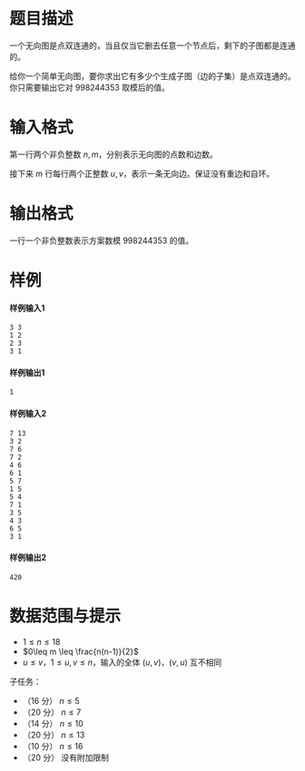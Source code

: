 
# 题目描述

一个无向图是点双连通的，当且仅当它删去任意一个节点后，剩下的子图都是连通的。

给你一个简单无向图，要你求出它有多少个生成子图（边的子集）是点双连通的。
你只需要输出它对 $998244353$ 取模后的值。


# 输入格式

第一行两个非负整数 $n, m$，分别表示无向图的点数和边数。

接下来 $m$ 行每行两个正整数 $u, v$，表示一条无向边。保证没有重边和自环。


# 输出格式

一行一个非负整数表示方案数模 $998244353$ 的值。



# 样例

#### 样例输入1
```
3 3
1 2
2 3
3 1

```

#### 样例输出1
```
1

```

#### 样例输入2
```
7 13
3 2
7 6
7 2
4 6
6 1
5 7
1 5
5 4
7 1
3 5
4 3
6 5
3 1

```

#### 样例输出2
```
420

```


# 数据范围与提示

- $1\leq n\leq 18$
- $0\leq m \leq \frac{n(n-1)}{2}$
- $u\leq v$，$1 \leq u,v \leq n$，输入的全体 $(u,v)$，$(v,u)$ 互不相同

子任务：
- （$16$ 分） $n\leq 5$
- （$20$ 分） $n \leq 7$
- （$14$ 分） $n \leq 10$
- （$20$ 分） $n \leq 13$
- （$10$ 分） $n\leq 16$
- （$20$ 分） 没有附加限制

